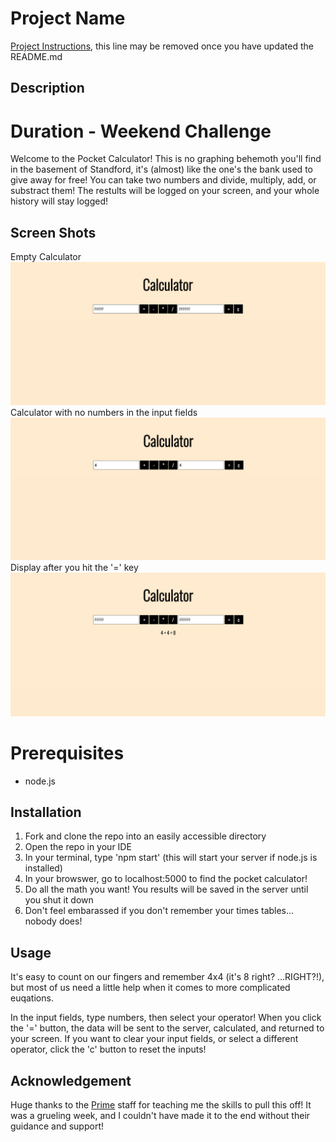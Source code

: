 # Project Name

[Project Instructions](./INSTRUCTIONS.md), this line may be removed once you have updated the README.md

## Description
# Duration - Weekend Challenge

Welcome to the Pocket Calculator! This is no graphing behemoth you'll find in the basement of Standford, it's (almost) like the one's the bank used to give away for free! You can take two numbers and divide, multiply, add, or substract them! The restults will be logged on your screen, and your whole history will stay logged!

 ## Screen Shots
 Empty Calculator
 ![Empty Calculator](one.png)
 Calculator with no numbers in the input fields
 ![Calculator with to numbers in input fields](two.png)
 Display after you hit the '=' key
 ![Display after you hit the '=' key](three.png)

# Prerequisites

 - node.js

 ## Installation

 1. Fork and clone the repo into an easily accessible directory
 1. Open the repo in your IDE
 1. In your terminal, type 'npm start' (this will start your server if node.js is installed)
 1. In your browswer, go to localhost:5000 to find the pocket calculator!
 1. Do all the math you want! You results will be saved in the server until you shut it down
 1. Don't feel embarassed if you don't remember your times tables... nobody does!

 ## Usage

 It's easy to count on our fingers and remember 4x4 (it's 8 right? ...RIGHT?!), but most of us need a little help when it comes to more complicated euqations.

 In the input fields, type numbers, then select your operator! When you click the '=' button, the data will be sent to the server, calculated, and returned to your screen. If you want to clear your input fields, or select a different operator, click the 'c' button to reset the inputs!

 ## Acknowledgement

Huge thanks to the [Prime](https://primeacademy.io/) staff for teaching me the skills to pull this off! It was a grueling week, and I couldn't have made it to the end without their guidance and support!
